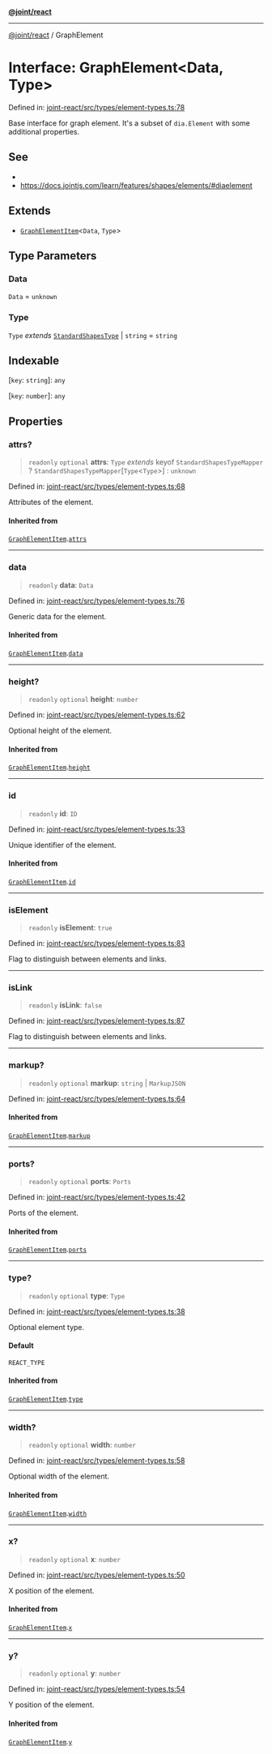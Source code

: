 [**@joint/react**](../README.md)

***

[@joint/react](../README.md) / GraphElement

# Interface: GraphElement\<Data, Type\>

Defined in: [joint-react/src/types/element-types.ts:78](https://github.com/samuelgja/joint/blob/main/packages/joint-react/src/types/element-types.ts#L78)

Base interface for graph element.
It's a subset of `dia.Element` with some additional properties.

## See

 - 
 - https://docs.jointjs.com/learn/features/shapes/elements/#diaelement

## Extends

- [`GraphElementItem`](GraphElementItem.md)\<`Data`, `Type`\>

## Type Parameters

### Data

`Data` = `unknown`

### Type

`Type` *extends* [`StandardShapesType`](../type-aliases/StandardShapesType.md) \| `string` = `string`

## Indexable

\[`key`: `string`\]: `any`

\[`key`: `number`\]: `any`

## Properties

### attrs?

> `readonly` `optional` **attrs**: `Type` *extends* keyof `StandardShapesTypeMapper` ? `StandardShapesTypeMapper`\[`Type`\<`Type`\>\] : `unknown`

Defined in: [joint-react/src/types/element-types.ts:68](https://github.com/samuelgja/joint/blob/main/packages/joint-react/src/types/element-types.ts#L68)

Attributes of the element.

#### Inherited from

[`GraphElementItem`](GraphElementItem.md).[`attrs`](GraphElementItem.md#attrs)

***

### data

> `readonly` **data**: `Data`

Defined in: [joint-react/src/types/element-types.ts:76](https://github.com/samuelgja/joint/blob/main/packages/joint-react/src/types/element-types.ts#L76)

Generic data for the element.

#### Inherited from

[`GraphElementItem`](GraphElementItem.md).[`data`](GraphElementItem.md#data-1)

***

### height?

> `readonly` `optional` **height**: `number`

Defined in: [joint-react/src/types/element-types.ts:62](https://github.com/samuelgja/joint/blob/main/packages/joint-react/src/types/element-types.ts#L62)

Optional height of the element.

#### Inherited from

[`GraphElementItem`](GraphElementItem.md).[`height`](GraphElementItem.md#height)

***

### id

> `readonly` **id**: `ID`

Defined in: [joint-react/src/types/element-types.ts:33](https://github.com/samuelgja/joint/blob/main/packages/joint-react/src/types/element-types.ts#L33)

Unique identifier of the element.

#### Inherited from

[`GraphElementItem`](GraphElementItem.md).[`id`](GraphElementItem.md#id)

***

### isElement

> `readonly` **isElement**: `true`

Defined in: [joint-react/src/types/element-types.ts:83](https://github.com/samuelgja/joint/blob/main/packages/joint-react/src/types/element-types.ts#L83)

Flag to distinguish between elements and links.

***

### isLink

> `readonly` **isLink**: `false`

Defined in: [joint-react/src/types/element-types.ts:87](https://github.com/samuelgja/joint/blob/main/packages/joint-react/src/types/element-types.ts#L87)

Flag to distinguish between elements and links.

***

### markup?

> `readonly` `optional` **markup**: `string` \| `MarkupJSON`

Defined in: [joint-react/src/types/element-types.ts:64](https://github.com/samuelgja/joint/blob/main/packages/joint-react/src/types/element-types.ts#L64)

#### Inherited from

[`GraphElementItem`](GraphElementItem.md).[`markup`](GraphElementItem.md#markup)

***

### ports?

> `readonly` `optional` **ports**: `Ports`

Defined in: [joint-react/src/types/element-types.ts:42](https://github.com/samuelgja/joint/blob/main/packages/joint-react/src/types/element-types.ts#L42)

Ports of the element.

#### Inherited from

[`GraphElementItem`](GraphElementItem.md).[`ports`](GraphElementItem.md#ports)

***

### type?

> `readonly` `optional` **type**: `Type`

Defined in: [joint-react/src/types/element-types.ts:38](https://github.com/samuelgja/joint/blob/main/packages/joint-react/src/types/element-types.ts#L38)

Optional element type.

#### Default

`REACT_TYPE`

#### Inherited from

[`GraphElementItem`](GraphElementItem.md).[`type`](GraphElementItem.md#type-1)

***

### width?

> `readonly` `optional` **width**: `number`

Defined in: [joint-react/src/types/element-types.ts:58](https://github.com/samuelgja/joint/blob/main/packages/joint-react/src/types/element-types.ts#L58)

Optional width of the element.

#### Inherited from

[`GraphElementItem`](GraphElementItem.md).[`width`](GraphElementItem.md#width)

***

### x?

> `readonly` `optional` **x**: `number`

Defined in: [joint-react/src/types/element-types.ts:50](https://github.com/samuelgja/joint/blob/main/packages/joint-react/src/types/element-types.ts#L50)

X position of the element.

#### Inherited from

[`GraphElementItem`](GraphElementItem.md).[`x`](GraphElementItem.md#x)

***

### y?

> `readonly` `optional` **y**: `number`

Defined in: [joint-react/src/types/element-types.ts:54](https://github.com/samuelgja/joint/blob/main/packages/joint-react/src/types/element-types.ts#L54)

Y position of the element.

#### Inherited from

[`GraphElementItem`](GraphElementItem.md).[`y`](GraphElementItem.md#y)
